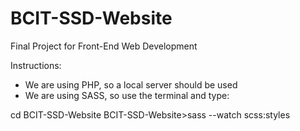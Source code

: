 # BCIT-SSD-Website
Final Project for Front-End Web Development

Instructions:

- We are using PHP, so a local server should be used
- We are using SASS, so use the terminal and type:

<your-php-server-directory>cd BCIT-SSD-Website
BCIT-SSD-Website>sass --watch scss:styles
